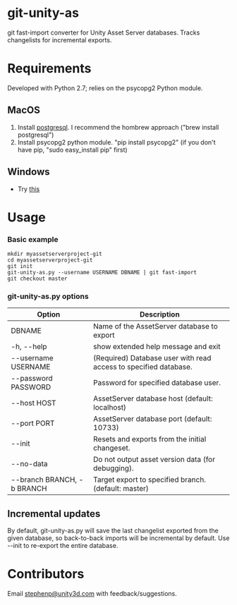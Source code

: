 git-unity-as
============
git fast-import converter for Unity Asset Server databases. Tracks changelists for incremental exports.

Requirements
============
Developed with Python 2.7; relies on the psycopg2 Python module.

MacOS
-----
1. Install [postgresql](http://www.postgresql.org/download/macosx/). I recommend the hombrew approach ("brew install postgresql")
2. Install psycopg2 python module. "pip install psycopg2" (if you don't have pip, "sudo easy_install pip" first)

Windows
-------
* Try [this](http://www.stickpeople.com/projects/python/win-psycopg/)

Usage
=====
### Basic example
```
mkdir myassetserverproject-git
cd myassetserverproject-git
git init
git-unity-as.py --username USERNAME DBNAME | git fast-import
git checkout master
```

### git-unity-as.py options
|Option                     |Description 
|---------------------------|----
| DBNAME                    |Name of the AssetServer database to export
|-h, --help                 |show extended help message and exit
|--username USERNAME        |(Required) Database user with read access to specified database.
|--password PASSWORD        |Password for specified database user.
|--host HOST                |AssetServer database host (default: localhost)
|--port PORT                |AssetServer database port (default: 10733)
|--init                     |Resets and exports from the initial changeset.
|--no-data                  |Do not output asset version data (for debugging).
|--branch BRANCH, -b BRANCH |Target export to specified branch. (default: master)

## Incremental updates
By default, git-unity-as.py will save the last changelist exported from the given database, 
so back-to-back imports will be incremental by default. Use --init to re-export the entire database.

Contributors
============
Email stephenp@unity3d.com with feedback/suggestions.




